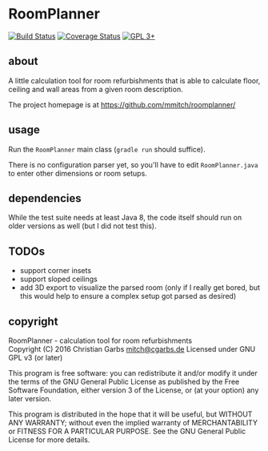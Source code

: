 RoomPlanner
===========

[![Build Status](https://travis-ci.org/mmitch/roomplanner.svg?branch=master)](https://travis-ci.org/mmitch/roomplanner)
[![Coverage Status](https://codecov.io/github/mmitch/roomplanner/coverage.svg?branch=master)](https://codecov.io/github/mmitch/roomplanner?branch=master)
[![GPL 3+](https://img.shields.io/badge/license-GPL%203%2B-blue.svg)](http://www.gnu.org/licenses/gpl-3.0-standalone.html)


about
-----

A little calculation tool for room refurbishments that
is able to calculate floor, ceiling and wall areas from
a given room description.

The project homepage is at <https://github.com/mmitch/roomplanner/>


usage
-----

Run the ``RoomPlanner`` main class (``gradle run`` should suffice).

There is no configuration parser yet, so you'll have to edit
``RoomPlanner.java`` to enter other dimensions or room setups.


dependencies
------------

While the test suite needs at least Java 8, the code itself should run
on older versions as well (but I did not test this).


TODOs
-----

 - support corner insets
 - support sloped ceilings
 - add 3D export to visualize the parsed room (only if I really get
   bored, but this would help to ensure a complex setup got parsed as
   desired)
   
   
copyright
---------

RoomPlanner - calculation tool for room refurbishments  
Copyright (C) 2016  Christian Garbs <mitch@cgarbs.de>
Licensed under GNU GPL v3 (or later)

This program is free software: you can redistribute it and/or modify
it under the terms of the GNU General Public License as published by
the Free Software Foundation, either version 3 of the License, or
(at your option) any later version.

This program is distributed in the hope that it will be useful,
but WITHOUT ANY WARRANTY; without even the implied warranty of
MERCHANTABILITY or FITNESS FOR A PARTICULAR PURPOSE.  See the
GNU General Public License for more details.
